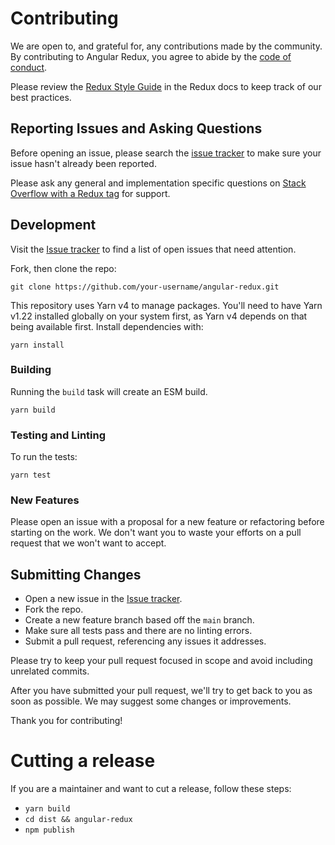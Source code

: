 # Contributing

We are open to, and grateful for, any contributions made by the community. By contributing to Angular Redux, you agree to abide by the [code of conduct](https://github.com/reduxjs/angular-redux/blob/master/CODE_OF_CONDUCT.md).

Please review the [Redux Style Guide](https://redux.js.org/style-guide/style-guide) in the Redux docs to keep track of our best practices.

## Reporting Issues and Asking Questions

Before opening an issue, please search the [issue tracker](https://github.com/reduxjs/angular-redux/issues) to make sure your issue hasn't already been reported.

Please ask any general and implementation specific questions on [Stack Overflow with a Redux tag](http://stackoverflow.com/questions/tagged/redux?sort=votes&pageSize=50) for support.

## Development

Visit the [Issue tracker](https://github.com/reduxjs/angular-redux/issues) to find a list of open issues that need attention.

Fork, then clone the repo:

```
git clone https://github.com/your-username/angular-redux.git
```

This repository uses Yarn v4 to manage packages. You'll need to have Yarn v1.22 installed globally on your system first, as Yarn v4 depends on that being available first. Install dependencies with:

```
yarn install
```

### Building

Running the `build` task will create an ESM build.

```
yarn build
```

### Testing and Linting

To run the tests:

```
yarn test
```

### New Features

Please open an issue with a proposal for a new feature or refactoring before starting on the work. We don't want you to waste your efforts on a pull request that we won't want to accept.

## Submitting Changes

- Open a new issue in the [Issue tracker](https://github.com/reduxjs/angular-redux/issues).
- Fork the repo.
- Create a new feature branch based off the `main` branch.
- Make sure all tests pass and there are no linting errors.
- Submit a pull request, referencing any issues it addresses.

Please try to keep your pull request focused in scope and avoid including unrelated commits.

After you have submitted your pull request, we'll try to get back to you as soon as possible. We may suggest some changes or improvements.

Thank you for contributing!


# Cutting a release

If you are a maintainer and want to cut a release, follow these steps:

- `yarn build`
- `cd dist && angular-redux`
- `npm publish`
